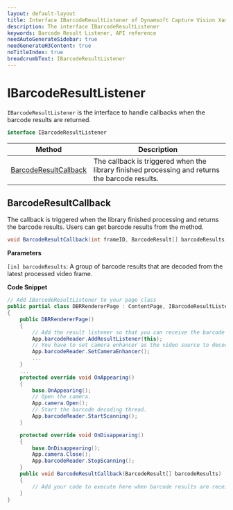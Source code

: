 ```yaml
---
layout: default-layout
title: Interface IBarcodeResultListener of Dynamsoft Capture Vision Xamarin Edition
description: The interface IBarcodeResultListener
keywords: Barcode Result Listener, API reference
needAutoGenerateSidebar: true
needGenerateH3Content: true
noTitleIndex: true
breadcrumbText: IBarcodeResultListener
---
```


# IBarcodeResultListener

`IBarcodeResultListener` is the interface to handle callbacks when the barcode results are returned.

```c#
interface IBarcodeResultListener
```

| Method | Description |
| ------ | ----------- |
| [BarcodeResultCallback](#barcoderesultcallback) | The callback is triggered when the library finished processing and returns the barcode results. |

## BarcodeResultCallback

The callback is triggered when the library finished processing and returns the barcode results. Users can get barcode results from the method.

```c#
void BarcodeResultCallback(int frameID, BarcodeResult[] barcodeResults);
```

**Parameters**

`[in] barcodeResults`: A group of barcode results that are decoded from the latest processed video frame.

**Code Snippet**

```c#
// Add IBarcodeResultListener to your page class
public partial class DBRRendererPage : ContentPage, IBarcodeResultListener
{
    public DBRRendererPage()
    {
        // Add the result listener so that you can receive the barcode results from the BarcodeResultCallback.
        App.barcodeReader.AddResultListener(this);
        // You have to set camera enhancer as the video source to decode from video stream.
        App.barcodeReader.SetCameraEnhancer();
        ...
    }
    ...
    protected override void OnAppearing()
    {
        base.OnAppearing();
        // Open the camera.
        App.camera.Open();
        // Start the barcode decoding thread.
        App.barcodeReader.StartScanning();
    }

    protected override void OnDisappearing()
    {
        base.OnDisappearing();
        App.camera.Close();
        App.barcodeReader.StopScanning();
    }
    public void BarcodeResultCallback(BarcodeResult[] barcodeResults)
    {
        // Add your code to execute here when barcode results are received.
    }
}
```
